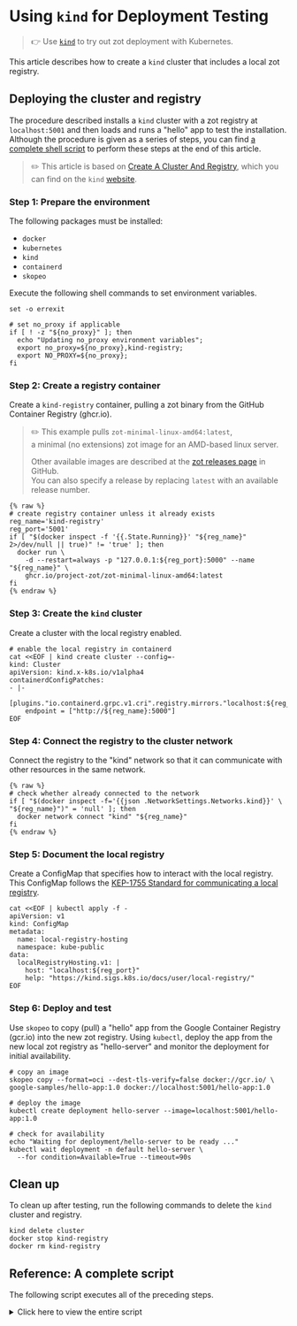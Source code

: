 # Using `kind` for Deployment Testing

> :point_right: Use [`kind`](https://kind.sigs.k8s.io/) to try out zot deployment with Kubernetes.

This article describes how to create a `kind` cluster that includes a local zot registry. 

## Deploying the cluster and registry

The procedure described installs a `kind` cluster with a zot registry at `localhost:5001` and then loads and runs a "hello" app to test the installation. Although the procedure is given as a series of steps, you can find [a complete shell script](#reference-a-complete-script) to perform these steps at the end of this article.

> :pencil2: This article is based on [Create A Cluster And Registry](https://kind.sigs.k8s.io/docs/user/local-registry/#create-a-cluster-and-registry), which you can find on the `kind` [website](https://kind.sigs.k8s.io/).


### Step 1: Prepare the environment 

The following packages must be installed:

- `docker`
- `kubernetes`
- `kind`
- `containerd`
- `skopeo`

Execute the following shell commands to set environment variables.

```shell
set -o errexit

# set no_proxy if applicable
if [ ! -z "${no_proxy}" ]; then 
  echo "Updating no_proxy environment variables";
  export no_proxy=${no_proxy},kind-registry;
  export NO_PROXY=${no_proxy};
fi
```

### Step 2: Create a registry container

Create a `kind-registry` container, pulling a zot binary from the GitHub Container Registry (ghcr.io).  

> :pencil2: This example pulls `zot-minimal-linux-amd64:latest`,   
> a minimal (no extensions) zot image for an AMD-based linux server. 
>       
> Other available images are described at the [zot releases page](https://github.com/project-zot/zot/releases) in GitHub.  
> You can also specify a release by replacing `latest` with an available release number.

```shell
{% raw %}
# create registry container unless it already exists
reg_name='kind-registry'
reg_port='5001'
if [ "$(docker inspect -f '{{.State.Running}}' "${reg_name}" 2>/dev/null || true)" != 'true' ]; then
  docker run \
    -d --restart=always -p "127.0.0.1:${reg_port}:5000" --name "${reg_name}" \
    ghcr.io/project-zot/zot-minimal-linux-amd64:latest
fi
{% endraw %}
```

### Step 3: Create the `kind` cluster

Create a cluster with the local registry enabled.

```shell
# enable the local registry in containerd
cat <<EOF | kind create cluster --config=-
kind: Cluster
apiVersion: kind.x-k8s.io/v1alpha4
containerdConfigPatches:
- |-
  [plugins."io.containerd.grpc.v1.cri".registry.mirrors."localhost:${reg_port}"]
    endpoint = ["http://${reg_name}:5000"]
EOF
```

### Step 4:  Connect the registry to the cluster network

Connect the registry to the "kind" network so that it can communicate with other resources in the same network.

```shell
{% raw %}
# check whether already connected to the network
if [ "$(docker inspect -f='{{json .NetworkSettings.Networks.kind}}' \
"${reg_name}")" = 'null' ]; then
  docker network connect "kind" "${reg_name}"
fi
{% endraw %}
```

### Step 5:  Document the local registry

Create a ConfigMap that specifies how to interact with the local registry. This ConfigMap follows the [KEP-1755 Standard for communicating a local registry](https://github.com/kubernetes/enhancements/tree/master/keps/sig-cluster-lifecycle/generic/1755-communicating-a-local-registry).

```shell
cat <<EOF | kubectl apply -f -
apiVersion: v1
kind: ConfigMap
metadata:
  name: local-registry-hosting
  namespace: kube-public
data:
  localRegistryHosting.v1: |
    host: "localhost:${reg_port}"
    help: "https://kind.sigs.k8s.io/docs/user/local-registry/"
EOF
```

### Step 6:  Deploy and test

Use `skopeo` to copy (pull) a "hello" app from the Google Container Registry (gcr.io) into the new zot registry. Using `kubectl`, deploy the app from the new local zot registry as "hello-server" and monitor the deployment for initial availability.

```shell
# copy an image
skopeo copy --format=oci --dest-tls-verify=false docker://gcr.io/ \
google-samples/hello-app:1.0 docker://localhost:5001/hello-app:1.0

# deploy the image
kubectl create deployment hello-server --image=localhost:5001/hello-app:1.0

# check for availability
echo "Waiting for deployment/hello-server to be ready ..."
kubectl wait deployment -n default hello-server \
  --for condition=Available=True --timeout=90s
```

## Clean up

To clean up after testing, run the following commands to delete the `kind` cluster and registry.

```shell
kind delete cluster
docker stop kind-registry
docker rm kind-registry
```

<a name="complete-script"></a>

## Reference: A complete script

The following script executes all of the preceding steps.

<details>
  <summary markdown="span">Click here to view the entire script</summary>

```shell
{% raw %}
#!/bin/sh
set -o errexit

# Reference: https://kind.sigs.k8s.io/docs/user/local-registry/

# set no_proxy if applicable
if [ ! -z "${no_proxy}" ]; then 
  echo "Updating no_proxy env var";
  export no_proxy=${no_proxy},kind-registry;
  export NO_PROXY=${no_proxy};
fi

# create registry container unless it already exists
reg_name='kind-registry'
reg_port='5001'
if [ "$(docker inspect -f '{{.State.Running}}' "${reg_name}" 2>/dev/null || true)" != 'true' ]; then
  docker run \
    -d --restart=always -p "127.0.0.1:${reg_port}:5000" --name "${reg_name}" \
    ghcr.io/project-zot/zot-minimal-linux-amd64:latest
fi

# create a cluster with the local registry enabled in containerd
cat <<EOF | kind create cluster --config=-
kind: Cluster
apiVersion: kind.x-k8s.io/v1alpha4
containerdConfigPatches:
- |-
  [plugins."io.containerd.grpc.v1.cri".registry.mirrors."localhost:${reg_port}"]
    endpoint = ["http://${reg_name}:5000"]
EOF

# connect the registry to the cluster network if not already connected
if [ "$(docker inspect -f='{{json .NetworkSettings.Networks.kind}}' "${reg_name}")" = 'null' ]; then
  docker network connect "kind" "${reg_name}"
fi

# https://github.com/kubernetes/enhancements/tree/master/keps/sig-cluster-lifecycle/generic/1755-communicating-a-local-registry
#
# document the local registry
cat <<EOF | kubectl apply -f -
apiVersion: v1
kind: ConfigMap
metadata:
  name: local-registry-hosting
  namespace: kube-public
data:
  localRegistryHosting.v1: |
    host: "localhost:${reg_port}"
    help: "https://kind.sigs.k8s.io/docs/user/local-registry/"
EOF

# copy an image
skopeo copy --format=oci --dest-tls-verify=false docker://gcr.io/google-samples/hello-app:1.0 docker://localhost:5001/hello-app:1.0

# deploy the image
kubectl create deployment hello-server --image=localhost:5001/hello-app:1.0

# check for availability
echo "Waiting for deployment/hello-server to be ready ..."
kubectl wait deployment -n default hello-server --for condition=Available=True --timeout=90s

# cleanup
echo "Press a key to begin cleanup ..."
read KEYPRESS
kind delete cluster
docker stop kind-registry
docker rm kind-registry
{% endraw %}
```

</details>